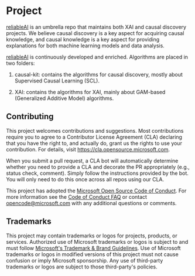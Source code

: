 # Project

[reliableAI](https://github.com/microsoft/reliableAI) is an umbrella repo that maintains both XAI and causal discovery projects. We believe causal discovery is a key aspect for acquiring causal knowledge, and causal knowledge is a key aspect for providing explanations for both machine learning models and data analysis.

[reliableAI](https://github.com/microsoft/reliableAI) is continuously developed and enriched. Algorithms are placed in two folders:

1. causal-kit: contains the algorithms for causal discovery, mostly about Supervised Causal Learning (SCL).

2. XAI: contains the algorithms for XAI, mainly about GAM-based (Generalized Additive Model) algorithms.


## Contributing

This project welcomes contributions and suggestions.  Most contributions require you to agree to a
Contributor License Agreement (CLA) declaring that you have the right to, and actually do, grant us
the rights to use your contribution. For details, visit https://cla.opensource.microsoft.com.

When you submit a pull request, a CLA bot will automatically determine whether you need to provide
a CLA and decorate the PR appropriately (e.g., status check, comment). Simply follow the instructions
provided by the bot. You will only need to do this once across all repos using our CLA.

This project has adopted the [Microsoft Open Source Code of Conduct](https://opensource.microsoft.com/codeofconduct/).
For more information see the [Code of Conduct FAQ](https://opensource.microsoft.com/codeofconduct/faq/) or
contact [opencode@microsoft.com](mailto:opencode@microsoft.com) with any additional questions or comments.

## Trademarks

This project may contain trademarks or logos for projects, products, or services. Authorized use of Microsoft 
trademarks or logos is subject to and must follow 
[Microsoft's Trademark & Brand Guidelines](https://www.microsoft.com/en-us/legal/intellectualproperty/trademarks/usage/general).
Use of Microsoft trademarks or logos in modified versions of this project must not cause confusion or imply Microsoft sponsorship.
Any use of third-party trademarks or logos are subject to those third-party's policies.
